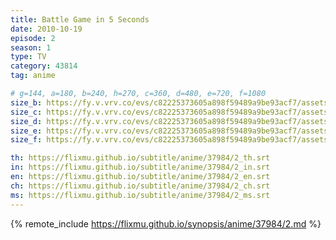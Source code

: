 ```yaml
---
title: Battle Game in 5 Seconds
date: 2010-10-19
episode: 2
season: 1
type: TV
category: 43814
tag: anime

# g=144, a=180, b=240, h=270, c=360, d=480, e=720, f=1080
size_b: https://fy.v.vrv.co/evs/c82225373605a898f59489a9be93acf7/assets/c82225373605a898f59489a9be93acf7_4103097.mp4
size_c: https://fy.v.vrv.co/evs/c82225373605a898f59489a9be93acf7/assets/c82225373605a898f59489a9be93acf7_4103096.mp4
size_d: https://fy.v.vrv.co/evs/c82225373605a898f59489a9be93acf7/assets/c82225373605a898f59489a9be93acf7_4103098.mp4
size_e: https://fy.v.vrv.co/evs/c82225373605a898f59489a9be93acf7/assets/c82225373605a898f59489a9be93acf7_4103099.mp4
size_f: https://fy.v.vrv.co/evs/c82225373605a898f59489a9be93acf7/assets/c82225373605a898f59489a9be93acf7_4103100.mp4

th: https://flixmu.github.io/subtitle/anime/37984/2_th.srt
in: https://flixmu.github.io/subtitle/anime/37984/2_in.srt
en: https://flixmu.github.io/subtitle/anime/37984/2_en.srt
ch: https://flixmu.github.io/subtitle/anime/37984/2_ch.srt
ms: https://flixmu.github.io/subtitle/anime/37984/2_ms.srt
---
```

{% remote_include https://flixmu.github.io/synopsis/anime/37984/2.md %}
